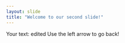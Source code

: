 ```yaml
---
layout: slide
title: "Welcome to our second slide!"
---
```

Your text: edited
Use the left arrow to go back!
